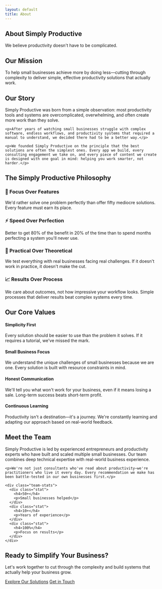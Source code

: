 ```yaml
---
layout: default
title: About
---
```


<!-- About Hero -->
<section class="about-hero">
  <h1>About Simply Productive</h1>
  <p class="about-subtitle">We believe productivity doesn't have to be complicated.</p>
</section>

<!-- Mission Section -->
<section class="mission">
  <h2>Our Mission</h2>
  <p class="mission-statement">To help small businesses achieve more by doing less—cutting through complexity to deliver simple, effective productivity solutions that actually work.</p>
</section>

<!-- Story Section -->
<section class="story">
  <h2>Our Story</h2>
  <div class="story-content">
    <p>Simply Productive was born from a simple observation: most productivity tools and systems are overcomplicated, overwhelming, and often create more work than they solve.</p>
    
    <p>After years of watching small businesses struggle with complex software, endless workflows, and productivity systems that required a manual to understand, we decided there had to be a better way.</p>
    
    <p>We founded Simply Productive on the principle that the best solutions are often the simplest ones. Every app we build, every consulting engagement we take on, and every piece of content we create is designed with one goal in mind: helping you work smarter, not harder.</p>
  </div>
</section>

<!-- Philosophy Section -->
<section class="philosophy">
  <h2>The Simply Productive Philosophy</h2>
  <div class="philosophy-grid">
    <div class="philosophy-item">
      <h3>🎯 Focus Over Features</h3>
      <p>We'd rather solve one problem perfectly than offer fifty mediocre solutions. Every feature must earn its place.</p>
    </div>
    <div class="philosophy-item">
      <h3>⚡ Speed Over Perfection</h3>
      <p>Better to get 80% of the benefit in 20% of the time than to spend months perfecting a system you'll never use.</p>
    </div>
    <div class="philosophy-item">
      <h3>🔧 Practical Over Theoretical</h3>
      <p>We test everything with real businesses facing real challenges. If it doesn't work in practice, it doesn't make the cut.</p>
    </div>
    <div class="philosophy-item">
      <h3>📈 Results Over Process</h3>
      <p>We care about outcomes, not how impressive your workflow looks. Simple processes that deliver results beat complex systems every time.</p>
    </div>
  </div>
</section>

<!-- Values Section -->
<section class="values">
  <h2>Our Core Values</h2>
  <div class="values-list">
    <div class="value-item">
      <h4>Simplicity First</h4>
      <p>Every solution should be easier to use than the problem it solves. If it requires a tutorial, we've missed the mark.</p>
    </div>
    <div class="value-item">
      <h4>Small Business Focus</h4>
      <p>We understand the unique challenges of small businesses because we are one. Every solution is built with resource constraints in mind.</p>
    </div>
    <div class="value-item">
      <h4>Honest Communication</h4>
      <p>We'll tell you what won't work for your business, even if it means losing a sale. Long-term success beats short-term profit.</p>
    </div>
    <div class="value-item">
      <h4>Continuous Learning</h4>
      <p>Productivity isn't a destination—it's a journey. We're constantly learning and adapting our approach based on real-world feedback.</p>
    </div>
  </div>
</section>

<!-- Team Section -->
<section class="team">
  <h2>Meet the Team</h2>
  <div class="team-content">
    <p>Simply Productive is led by experienced entrepreneurs and productivity experts who have built and scaled multiple small businesses. Our team combines deep technical expertise with real-world business experience.</p>
    
    <p>We're not just consultants who've read about productivity—we're practitioners who live it every day. Every recommendation we make has been battle-tested in our own businesses first.</p>
    
    <div class="team-stats">
      <div class="stat">
        <h4>50+</h4>
        <p>Small businesses helped</p>
      </div>
      <div class="stat">
        <h4>10+</h4>
        <p>Years of experience</p>
      </div>
      <div class="stat">
        <h4>100%</h4>
        <p>Focus on results</p>
      </div>
    </div>
  </div>
</section>

<!-- CTA Section -->
<section class="about-cta">
  <h2>Ready to Simplify Your Business?</h2>
  <p>Let's work together to cut through the complexity and build systems that actually help your business grow.</p>
  <div class="button-container">
    <a href="/products" class="button-link primary">Explore Our Solutions</a>
    <a href="/contact" class="button-link secondary">Get in Touch</a>
  </div>
</section>